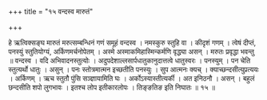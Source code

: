 +++
title = "१५ वन्दस्व मारुतं"

+++

हे ऋत्विक्सङ्घ मारुतं मरुत्सम्बन्धिनं गणं समूहं वन्दस्व । नमस्कुरु स्तुहि वा । कीदृशं गणम् । त्वेषं दीप्तं, पनस्युं स्तुतियोग्यं, अर्किणमर्चनोपेतम् । अस्मे अस्माकमिहास्मिन्कर्मणि वृद्ध्या असन् । मरुतः प्रवृद्धा भवन्तु ॥ वन्दस्व । वदि अभिवादनस्तुत्योः । अदुपदेशाल्लसार्पधातुकानुदात्तत्वे धातुस्वरः । पनस्युम् । पन चेति स्तुत्यर्थो धातुः । असुन् । पनः स्तोत्रमात्मन इच्छतीति पनस्युः । सुप आत्मनः क्यच् । क्याच्छन्दसीत्युप्रत्ययः । अर्किणम् । ऋच स्तुतौ पुंसि सञ्ज्ञायामिति घः । अर्कोऽस्यास्तीत्यर्की । अत इनिठनौ । असन् । बहुलं छन्दसीति शपो लुगभावः । इतश्च लोप इतीकारलोपः । तिङ्ङतिङ इति निघातः ॥ १५ ॥
